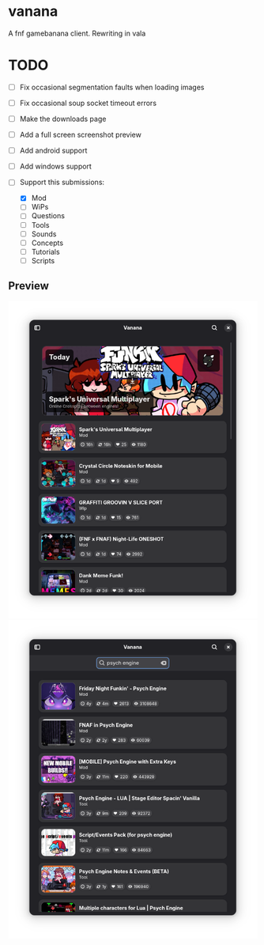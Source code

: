 # vanana

A fnf gamebanana client. Rewriting in vala

# TODO

- [ ] Fix occasional segmentation faults when loading images
- [ ] Fix occasional soup socket timeout errors
- [ ] Make the downloads page
- [ ] Add a full screen screenshot preview
- [ ] Add android support
- [ ] Add windows support

- [ ] Support this submissions:
    - [x] Mod
    - [ ] WiPs
    - [ ] Questions
    - [ ] Tools
    - [ ] Sounds
    - [ ] Concepts
    - [ ] Tutorials
    - [ ] Scripts

## Preview
![preview](./assets/preview1.png)
![search](./assets/preview2.png)
